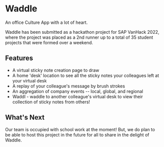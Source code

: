 # Waddle
An office Culture App with a lot of heart.

Waddle has been submitted as a hackathon project for SAP VanHack 2022, where the project was placed as a 2nd runner up to a total of 35 student projects that were formed over a weekend.

## Features
* A virtual sticky note creation page to draw
* A home 'desk' location to see all the sticky notes your colleagues left at your virtual desk
* A replay of your colleague's message by brush strokes
* An aggregation of company events -- local, global, and regional
* Waddl - waddle to another colleague's virtual desk to view their collection of sticky notes from others!

## What's Next
Our team is occupied with school work at the moment! But, we do plan to be able to host this project in the future for all to share in the delight of Waddle.
